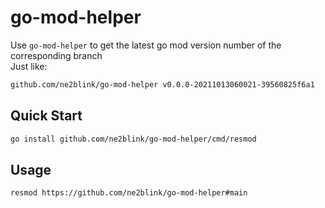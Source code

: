 # go-mod-helper

Use `go-mod-helper` to get the latest go mod version number of the corresponding branch\
Just like:
```bash
github.com/ne2blink/go-mod-helper v0.0.0-20211013060021-39560825f6a1
```

## Quick Start

```bash
go install github.com/ne2blink/go-mod-helper/cmd/resmod
```

## Usage

```bash
resmod https://github.com/ne2blink/go-mod-helper#main
```
